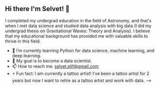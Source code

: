 ## Hi there I'm Selvet! 👋


I completed my undergrad education in the field of Astronomy, and that's when I met data science and studied data analysis with big data (I did my undergrad thesis on Gravitational Waves: Theory and Analysis).
I believe that my educational background has provided me with valuable skills to thrive in this field.

- 🌱 I’m currently learning Python for data science, machine learning, and deep learning.
- 🤔 My goal is to become a data scientist.
- 📫 How to reach me: selvet.elif@gmail.com
- ⚡ Fun fact: I am currently a tattoo artist! I've been a tattoo artist for 2 years but now I want to retire as a tattoo artist and work with data. 
-->
